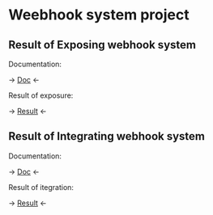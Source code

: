 # Weebhook system project

## Result of Exposing webhook system

Documentation:

&rarr; [Doc]("./01._Expose_webhook_system/README.md") &larr;

Result of exposure:

&rarr; [Result]("./01._Expose_webhook_system/RESULT.md") &larr;

## Result of Integrating webhook system

Documentation:

&rarr; [Doc]("./02._Integrate_with_webhook_system/README.md") &larr;

Result of itegration:

&rarr; [Result]("./02._Integrate_with_webhook_system/RESULT.md") &larr;
